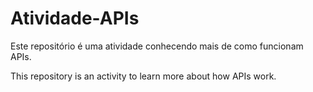 # Atividade-APIs

Este repositório é uma atividade conhecendo mais de como funcionam APIs.

This repository is an activity to learn more about how APIs work.
